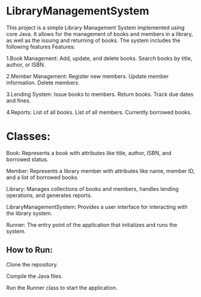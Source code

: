 # LibraryManagementSystem
This project is a simple Library Management System implemented using core Java. It allows for the management of books and members in a library, as well as the issuing and returning of books. The system includes the following features
Features:

1.Book Management:
Add, update, and delete books.
Search books by title, author, or ISBN.

2.Member Management:
Register new members.
Update member information.
Delete members.

3.Lending System:
Issue books to members.
Return books.
Track due dates and fines.

4.Reports:
List of all books.
List of all members.
Currently borrowed books.

#  Classes:
Book: Represents a book with attributes like title, author, ISBN, and borrowed status.

Member: Represents a library member with attributes like name, member ID, and a list of borrowed books.

Library: Manages collections of books and members, handles lending operations, and generates reports.

LibraryManagementSystem: Provides a user interface for interacting with the library system.

Runner: The entry point of the application that initializes and runs the system.

## How to Run:

Clone the repository.

Compile the Java files.

Run the Runner class to start the application.

